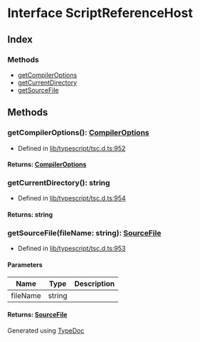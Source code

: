 # Interface ScriptReferenceHost


## Index

### Methods
* [getCompilerOptions](ts.scriptreferencehost.md#getcompileroptions)
* [getCurrentDirectory](ts.scriptreferencehost.md#getcurrentdirectory)
* [getSourceFile](ts.scriptreferencehost.md#getsourcefile)

## Methods

### getCompilerOptions(): [CompilerOptions](ts.compileroptions.md)
  
* Defined in [lib/typescript/tsc.d.ts:952](https://github.com/kimamula/typedoc/blob/HEAD/src/lib/typescript/tsc.d.ts#L952)

#### Returns: [CompilerOptions](ts.compileroptions.md)

### getCurrentDirectory(): string
  
* Defined in [lib/typescript/tsc.d.ts:954](https://github.com/kimamula/typedoc/blob/HEAD/src/lib/typescript/tsc.d.ts#L954)

#### Returns: string

### getSourceFile(fileName: string): [SourceFile](ts.sourcefile.md)
  
* Defined in [lib/typescript/tsc.d.ts:953](https://github.com/kimamula/typedoc/blob/HEAD/src/lib/typescript/tsc.d.ts#L953)


#### Parameters

| Name | Type | Description |
| ---- | ---- | ---- |
| fileName | string|  |

#### Returns: [SourceFile](ts.sourcefile.md)


Generated using [TypeDoc](http://typedoc.io)
